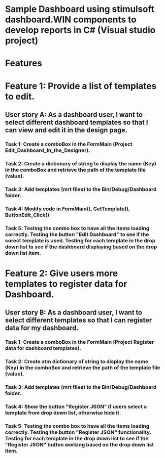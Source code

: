 # Sample Dashboard using stimulsoft dashboard.WIN components to develop reports in C# (Visual studio project)
# Features
# Feature 1: Provide a list of templates to edit.
## User story A: As a dashboard user, I want to select different dashboard templates so that I can view and edit it in the design page.
### Task 1: Create a comboBox in the FormMain (Project Edit_Dashboard_In_the_Designer).
### Task 2: Create a dictionary of string to display the name (Key) in the comboBox and retrieve the path of the template file (value).
### Task 3: Add templates (mrt files) to the Bin/Debug/Dashboard folder.
### Task 4: Modify code in FormMain(), GetTemplate(), ButtonEdit_Click() 
### Task 5: Testing the combo box to have all the items loading correctly. Testing the button "Edit Dashboard" to see if the corect template is used. Testing for each template in the drop down list to see if the dashboard displaying based on the drop down list item.
# Feature 2: Give users more templates to register data for Dashboard.
## User story B: As a dashboard user, I want to select different templates so that I can register data for my dashboard.
### Task 1: Create a comboBox in the FormMain (Project Register data for dashboard templates).
### Task 2: Create atm dictionary of string to display the name (Key) in the comboBox and retrieve the path of the template file (value).
### Task 3: Add templates (mrt files) to the Bin/Debug/Dashboard folder.
### Task 4: Show the button "Register JSON" if users select a template from drop down list, otherwise hide it.
### Task 5: Testing the combo box to have all the items loading correctly. Testing the button "Register JSON" functionality. Testing for each template in the drop down list to see if the "Register JSON" button working based on the drop down list item.
